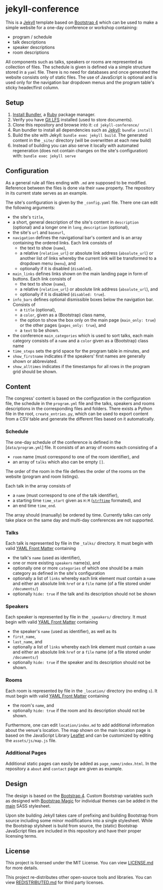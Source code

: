 
# jekyll-conference

This is a [Jekyll](http://jekyllrb.com) template based on [Bootstrap 4](http://getbootstrap.com) which can be used to make a simple website for a one-day conference or workshop containing:

- program / schedule
- talk descriptions
- speaker descriptions
- room descriptions

All components such as talks, speakers or rooms are represented as collection of files. The schedule is given is defined via a simple structure stored in a `yaml` file.
There is no need for databases and once generated the website consists only of static files. The use of JavaScript is optional and is used only for the navigation bar dropdown menus and the program table's sticky header/first column.


## Setup

1. [Install Bundler](https://bundler.io), a [Ruby](https://www.ruby-lang.org/en/downloads/) package manager.
2. Verify you have [Git LFS](https://git-lfs.github.com) installed (used to store documents).
3. Clone this repository and browse into it: `cd jekyll-conference/`
4. Run bundler to install all dependencies such as [Jekyll](https://jekyllrb.com/docs/installation/): `bundle install`
5. Build the site with Jekyll: `bundle exec jekyll build`. The generated content in the `_site/` directory (will be overwritten at each new build)
6. Instead of building you can also serve it locally with automated regeneration (does not contain changes on the site's configuration) with: `bundle exec jekyll serve`


## Configuration

As a general rule all files ending with `.md` are supposed to be modified. Reference between the files is done via their `name` property.
The repository in its current state serves as an example.

The site's configuration is given by the `_config.yaml` file. There one can edit the following arguments:

- the site's `title`,
- a short, general description of the site's content in `description` (optional) and a longer one in `long_description` (optional),
- the site's `url` and `baseurl`,
- `navigation` defines the navigational bar's content and is an array containing the ordered links. Each link consists of
  * the text to show (`name`),
  * a relative (`relative_url`) or absolute link address (`absolute_url`) or another list of links whereby the current link will be transformed to a dropdown menu (`menu`), and
  * optionally if it is disabled (`disabled`).
- `main_links` defines links shown on the main landing page in form of buttons. Each link consists of
  * the text to show (`name`),
  * a relative (`relative_url`) or absolute link address (`absolute_url`), and
  * optionally if it is disabled (`disabled: true`).
- `info_bars` defines optional dismissible boxes below the navigation bar. Consists of
  * a `title` (optional),
  * a `color`, given as a (Bootstrap) class name,
  * the option to show the box only on the main page (`main_only: true`) or the other pages (`pages_only: true`), and
  * a `text` to be shown.
- the conference `main_categories` which is used to sort talks, each main category consists of a `name` and a `color` given as a (Bootstrap) class name
- `time_steps` sets the grid space for the program table in minutes, and
- `show_firstname` indicates if the speakers' first names are generally shown or abbreviated.
- `show_alltimes` indicates if the timestamps for all rows in the program grid should be shown.


## Content

The congress' content is based on the configuration in the configuration file, the schedule in the `program.yml` file and the talks, speakers and rooms descriptions in the corresponding files and folders.
There exists a Python file in the root, `create_entries.py`, which can be used to export content from a CSV table and generate the different files based on it automatically.

### Schedule

The one-day schedule of the conference is defined in the [`data/program.yml`] file. It consists of an array of rooms each consisting of a

- `room` name (must correspond to one of the room identifier), and
- an array of `talks` which also can be empty `[]`.

The order of the room in the file defines the order of the rooms on the website (program and room listings).

Each talk in the array consists of

- a `name` (must correspond to one of the talk identifier),
- a starting time `time_start` given as `H:M` ([`strftime`](http://www.strfti.me) formated), and
- an end time `time_end`.

The array should (manually) be ordered by time.
Currently talks can only take place on the same day and multi-day conferences are not supported.


### Talks

Each talk is represented by file in the `_talks/` directory. It must begin with valid [YAML Front Matter](https://jekyllrb.com/docs/frontmatter/) containing

- the talk's `name` (used as identifier),
- one or more existing `speakers` name(s), and
- optionally one or more `categories` of which one should be a main category as defined in the site's configuration
- optionally a list of `links` whereby each link element must contain a `name` and either an absolute link `href` or a `file` name (of a file stored under `/documents/`)
- optionally `hide: true` if the talk and its description should not be shown

### Speakers

Each speaker is represented by file in the `_speakers/` directory. It must begin with valid [YAML Front Matter](https://jekyllrb.com/docs/frontmatter/) containing

- the speaker's `name` (used as identifier), as well as its
- `first_name`,
- `last_name`, and
- optionally a list of `links` whereby each link element must contain a `name` and either an absolute link `href` or a `file` name (of a file stored under `/documents/`)
- optionally `hide: true` if the speaker and its description should not be shown.

### Rooms

Each room is represented by file in the `_location/` directory (no ending `s`). It must begin with valid [YAML Front Matter](https://jekyllrb.com/docs/frontmatter/) containing

- the room's `name`, and
- optionally `hide: true` if the room and its description should not be shown.

Furthermore, one can edit `location/index.md` to add additional information about the venue's location.
The map shown on the main location page is based on the JavaScript Library [Leaflet](https://leafletjs.com/) and can be customized by editing the `assets/js/map.js` file.

### Additional Pages

Additional static pages can easily be added as `page_name/index.html`. In the repository a `about` and `contact` page are given as example.


## Design

The design is based on the [Bootstrap 4](http://getbootstrap.com). Custom Bootstrap variables such as designed with [Bootstrap Magic](https://pikock.github.io/bootstrap-magic/app/index.html#!/editor) for individual themes can be added in the [main](assets/css/main.scss) SASS stylesheet.

Upon site building Jekyll takes care of prefixing and building Bootstrap from source including some minor modifications into a single stylesheet. While the Bootstrap stylsheet is build from source, the (static) Bootstrap JavaScript files are included in this repository and have their proper licensing terms.


## License

This project is licensed under the MIT License. You can view [LICENSE.md](LICENSE.md) for more details.

This project re-distributes other open-source tools and libraries. You can view [REDISTRIBUTED.md](REDISTRIBUTED.md) for third party licenses.
